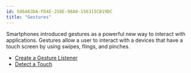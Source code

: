 ```yaml
---
id: 586A63DA-FD4E-258E-98A0-156315CB19DC
title: "Gestures"
---
```


Smartphones introduced gestures as a powerful new way to interact with
applications. Gestures allow a user to interact with a devices that have a touch
screen by using swipes, flings, and pinches.

-   [Create a Gesture Listener](/Recipes/android/other_ux/gestures/create_a_gesture_listener) 
-   [Detect a Touch](/Recipes/android/other_ux/gestures/detect_a_touch)
